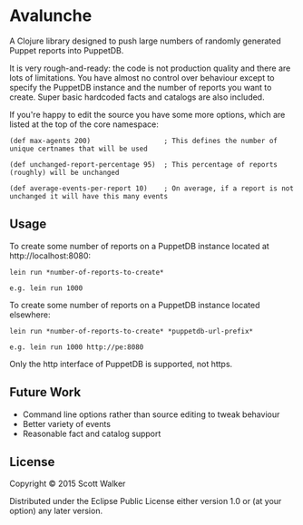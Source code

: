# Avalunche

A Clojure library designed to push large numbers of randomly generated Puppet reports into PuppetDB.

It is very rough-and-ready: the code is not production quality and there are lots of limitations. You have almost no
control over behaviour except to specify the PuppetDB instance and the number of reports you want to create. Super basic
hardcoded facts and catalogs are also included.

If you're happy to edit the source you have some more options, which are listed at the top of the core namespace:

    (def max-agents 200)                  ; This defines the number of unique certnames that will be used

    (def unchanged-report-percentage 95)  ; This percentage of reports (roughly) will be unchanged

    (def average-events-per-report 10)    ; On average, if a report is not unchanged it will have this many events

## Usage

To create some number of reports on a PuppetDB instance located at http://localhost:8080:

    lein run *number-of-reports-to-create*

    e.g. lein run 1000

To create some number of reports on a PuppetDB instance located elsewhere:

    lein run *number-of-reports-to-create* *puppetdb-url-prefix*

    e.g. lein run 1000 http://pe:8080

Only the http interface of PuppetDB is supported, not https.

## Future Work

* Command line options rather than source editing to tweak behaviour
* Better variety of events
* Reasonable fact and catalog support

## License

Copyright © 2015 Scott Walker

Distributed under the Eclipse Public License either version 1.0 or (at
your option) any later version.
